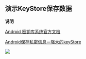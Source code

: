 ## 演示KeyStore保存数据

**说明**

[Android 密钥库系统官方文档](https://developer.android.com/training/articles/keystore)

[Android保存私密信息－强大的keyStore](http://www.jianshu.com/p/dc5a9f906eb8)

![](http://upload-images.jianshu.io/upload_images/1407686-cc6e71ade261ed35.png?imageMogr2/auto-orient/strip%7CimageView2/2/w/500)
